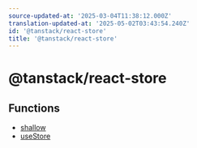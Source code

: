 ```yaml
---
source-updated-at: '2025-03-04T11:38:12.000Z'
translation-updated-at: '2025-05-02T03:43:54.240Z'
id: '@tanstack/react-store'
title: '@tanstack/react-store'
---
```


<!-- DO NOT EDIT: this page is autogenerated from the type comments -->

# @tanstack/react-store

## Functions

- [shallow](functions/shallow.md)
- [useStore](functions/usestore.md)
